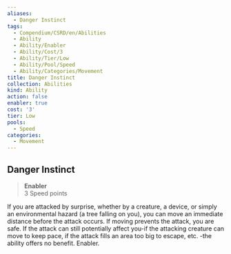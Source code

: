 ```yaml
---
aliases:
  - Danger Instinct
tags:
  - Compendium/CSRD/en/Abilities
  - Ability
  - Ability/Enabler
  - Ability/Cost/3
  - Ability/Tier/Low
  - Ability/Pool/Speed
  - Ability/Categories/Movement
title: Danger Instinct
collection: Abilities
kind: Ability
action: false
enabler: true
cost: '3'
tier: Low
pools:
  - Speed
categories:
  - Movement
---
```

## Danger Instinct  
>**Enabler**  
>3 Speed points
  
If you are attacked by surprise, whether by a creature, a device, or simply an environmental hazard (a tree falling on you), you can move an immediate distance before the attack occurs. If moving prevents the attack, you are safe. If the attack can still potentially affect you-if the attacking creature can move to keep pace, if the attack fills an area too big to escape, etc. -the ability offers no benefit. Enabler.